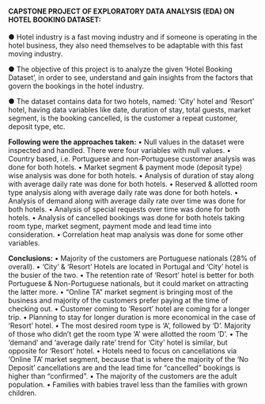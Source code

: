 #### **CAPSTONE PROJECT OF EXPLORATORY DATA ANALYSIS (EDA) ON HOTEL BOOKING DATASET:**

● Hotel industry is a fast moving industry and if someone is operating in the hotel business, they also
need themselves to be adaptable with this fast moving industry.

● The objective of this project is to analyze the given ‘Hotel Booking Dataset’, in order to see,
understand and gain insights from the factors that govern the bookings in the hotel industry.

● The dataset contains data for two hotels, named: ‘City’ hotel and ‘Resort’ hotel, having data variables
like date, duration of stay, total guests, market segment, is the booking cancelled, is the customer a
repeat customer, deposit type, etc.


**Following were the approaches taken:**
•	Null values in the dataset were inspected and handled. There were four variables with null values.
•	Country based, i.e. Portuguese and non-Portuguese customer analysis was done for both hotels.
•	Market segment & payment mode (deposit type) wise analysis was done for both hotels.
•	Analysis of duration of stay along with average daily rate was done for both hotels.
•	Reserved & allotted room type analysis along with average daily rate was done for both hotels.
•	Analysis of demand along with average daily rate over time was done for both hotels.
•	Analysis of special requests over time was done for both hotels.
•	Analysis of cancelled bookings was done for both hotels taking room type, market segment, payment mode and lead time into consideration.
•	Correlation heat map analysis was done for some other variables.

**Conclusions:**
•	Majority of the customers are Portuguese nationals (28% of overall). 
•	‘City’ & ‘Resort’ Hotels are located in Portugal and ‘City’ hotel is the busier of the two.
•	The retention rate of ‘Resort’ hotel is better for both Portuguese & Non-Portuguese nationals, but it could market on attracting the latter more.
•	“Online TA” market segment is bringing most of the business and majority of the customers prefer paying at the time of checking out.
•	Customer coming to ‘Resort’ hotel are coming for a longer trip.
•	Planning to stay for longer duration is more economical in the case of ‘Resort’ hotel.
•	The most desired room type is ‘A’, followed by ‘D’. Majority of those who didn’t get the room type ‘A’ were allotted the room ‘D’.
•	The ‘demand’ and ‘average daily rate’ trend for ‘City’ hotel is similar, but opposite for ‘Resort’ hotel.
•	Hotels need to focus on cancellations via ‘Online TA’ market segment, because that is where the majority of the ‘No Deposit’ cancellations are and the lead time for “cancelled” bookings is higher than “confirmed”.
•	The majority of the customers are the adult population.
•	Families with babies travel less than the families with grown children.

